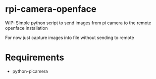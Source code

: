# rpi-camera-openface
WIP: Simple python script to send images from pi camera to the remote openface installation

For now just capture images into file without sending to remote

# Requirements
- python-picamera
